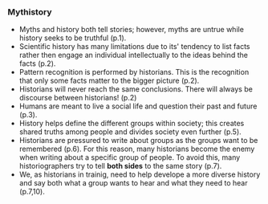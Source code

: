 ### Mythistory
* Myths and history both tell stories; however, myths are untrue while history seeks to be truthful (p.1).
* Scientific history has many limitations due to its' tendency to list facts rather then engage an individual intellectually to the ideas behind the facts (p.2).
* Pattern recognition is performed by historians. This is the recognition that only some facts matter to the bigger picture (p.2).
* Historians will never reach the same conclusions. There will always be discourse between historians! (p.2)
* Humans are meant to live a social life and question their past and future (p.3).
* History helps define the different groups within society; this creates shared truths among people and divides society even further (p.5).
* Historians are pressured to write about groups as the groups want to be remembered (p.6). For this reason, many historians become the enemy when writing about a specific group of people. To avoid this, many historiographers try to tell **both sides** to the same story (p.7).
* We, as historians in trainig, need to help develope a more diverse history and say both what a group wants to hear and what they need to hear (p.7,10).
